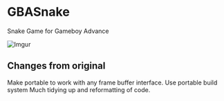# GBASnake
Snake Game for Gameboy Advance

![Imgur](http://i.imgur.com/yBuggPY.gif)

## Changes from original
Make portable to work with any frame buffer interface.
Use portable build system
Much tidying up and reformatting of code.

